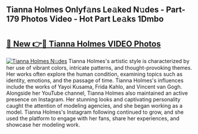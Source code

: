 ## Tianna Holmes Onlyf𝚊ns Le𝚊ked N𝚞des - Part-179 Photos Video - Hot Part Le𝚊ks 1Dmbo

# <h2><a href="http://ab61730.deff.icu/?id=Tianna+Holmes">🔗 New 👉🔴 Tianna Holmes VIDEO Photos</a></h2>

[![Tianna Holmes N𝚞des](https://i.imgur.com/rIISA9y.gif)](http://ab61730.deff.icu/?id=Tianna+Holmes)
Tianna Holmes's artistic style is characterized by her use of vibrant colors, intricate patterns, and thought-provoking themes. Her works often explore the human condition, examining topics such as identity, emotions, and the passage of time. Tianna Holmes's influences include the works of Yayoi Kusama, Frida Kahlo, and Vincent van Gogh. Alongside her YouTube channel, Tianna Holmes also maintained an active presence on Instagram. Her stunning looks and captivating personality caught the attention of modeling agencies, and she began working as a model. Tianna Holmes's Instagram following continued to grow, and she used the platform to engage with her fans, share her experiences, and showcase her modeling work.

